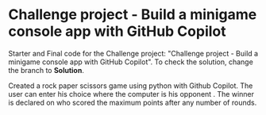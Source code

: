 # Challenge project - Build a minigame console app with GitHub Copilot

Starter and Final code for the Challenge project: "Challenge project - Build a minigame console app with GitHub Copilot". To check the solution, change the branch to **Solution**.

Created a rock paper scissors game using python with Github Copilot.
The user can enter his choice where the computer is his opponent .
The winner is declared on who scored the maximum points after any number of rounds.

